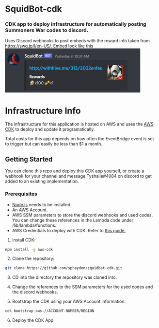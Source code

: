 # SquidBot-cdk
<h3>CDK app to deploy infrastructure for automatically posting Summoners War codes to discord.</h3>

Uses Discord webhooks to post embeds with the reward info taken from https://swq.jp/l/en-US/. Embed look like this ![Embed example](example-images/squidbot-example.jpg)


<h1>Infrastructure Info</h1>

The infrastructure for this application is hosted on AWS and uses the [AWS CDK](https://aws.amazon.com/cdk/) to deploy and update it programatically. 

Total costs for this app depends on how often the EventBridge event is set to trigger but can easily be less than $1 a month.

<!-- GETTING STARTED -->
## Getting Started

You can clone this repo and deploy this CDK app yourself, or create a webhook for your channel and message Tyshalle#4084 on discord to get added to an existing implementation.

### Prerequisites
* [Node.js](https://nodejs.org/en/download/) needs to be installed.
* An AWS Account.
* AWS SSM parameters to store the discord webhooks and used codes. You can change these references in the Lambda code under /lib/lambda/functions.
* AWS Credentials to deploy with CDK. Refer to [this guide.](https://docs.aws.amazon.com/cli/latest/userguide/cli-chap-getting-started.html)

1. Install CDK: 
```sh
npm install -g aws-cdk
```
2. Clone the repository:
```sh
git clone https://github.com/sphayden/squidbot-cdk.git
```
3. CD into the directory the repository was cloned into.

4. Change the references to the SSM parameters for the used codes and the discord webhooks.

5. Bootstrap the CDK using your AWS Account information:
```sh
cdk bootstrap aws://ACCOUNT-NUMBER/REGION
```
6. Deploy the CDK App: